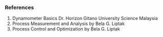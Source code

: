 ### References
1. Dynamometer Basics Dr. Horizon Gitano University Science Malaysia
2.  Process Measurement and Analysis by Bela G. Liptak
3.  Process Control and Optimization by Bela G. Liptak

